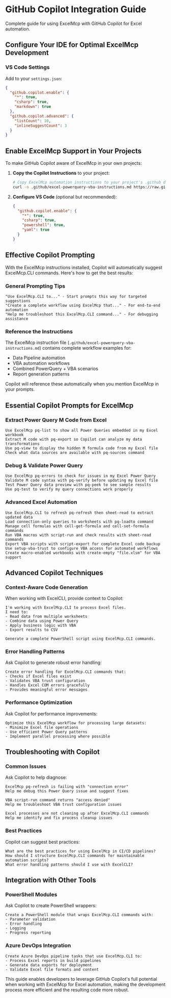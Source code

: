 # GitHub Copilot Integration Guide

Complete guide for using ExcelMcp with GitHub Copilot for Excel automation.

## Configure Your IDE for Optimal ExcelMcp Development

### VS Code Settings

Add to your `settings.json`:

```json
{
  "github.copilot.enable": {
    "*": true,
    "csharp": true,
    "markdown": true
  },
  "github.copilot.advanced": {
    "listCount": 10,
    "inlineSuggestCount": 3
  }
}
```

## Enable ExcelMcp Support in Your Projects

To make GitHub Copilot aware of ExcelMcp in your own projects:

1. **Copy the Copilot Instructions** to your project:

   ```bash
   # Copy ExcelMcp automation instructions to your project's .github directory
   curl -o .github/excel-powerquery-vba-instructions.md https://raw.githubusercontent.com/sbroenne/mcp-server-excel/main/.github/excel-powerquery-vba-instructions.md
   ```

2. **Configure VS Code** (optional but recommended):

   ```json
   {
     "github.copilot.enable": {
       "*": true,
       "csharp": true,
       "powershell": true,
       "yaml": true
     }
   }
   ```

## Effective Copilot Prompting

With the ExcelMcp instructions installed, Copilot will automatically suggest ExcelMcp.CLI commands. Here's how to get the best results:

### General Prompting Tips

```text
"Use ExcelMcp.CLI to..." - Start prompts this way for targeted suggestions
"Create a complete workflow using ExcelMcp that..." - For end-to-end automation
"Help me troubleshoot this ExcelMcp.CLI command..." - For debugging assistance
```

### Reference the Instructions

The ExcelMcp instruction file (`.github/excel-powerquery-vba-instructions.md`) contains complete workflow examples for:

- Data Pipeline automation
- VBA automation workflows  
- Combined PowerQuery + VBA scenarios
- Report generation patterns

Copilot will reference these automatically when you mention ExcelMcp in your prompts.

## Essential Copilot Prompts for ExcelMcp

### Extract Power Query M Code from Excel

```text
Use ExcelMcp pq-list to show all Power Queries embedded in my Excel workbook
Extract M code with pq-export so Copilot can analyze my data transformations
Use pq-view to display the hidden M formula code from my Excel file
Check what data sources are available with pq-sources command
```

### Debug & Validate Power Query

```text
Use ExcelMcp pq-errors to check for issues in my Excel Power Query
Validate M code syntax with pq-verify before updating my Excel file
Test Power Query data preview with pq-peek to see sample results
Use pq-test to verify my query connections work properly
```

### Advanced Excel Automation

```text
Use ExcelMcp.CLI to refresh pq-refresh then sheet-read to extract updated data
Load connection-only queries to worksheets with pq-loadto command
Manage cell formulas with cell-get-formula and cell-set-formula commands
Run VBA macros with script-run and check results with sheet-read commands
Export VBA scripts with script-export for complete Excel code backup
Use setup-vba-trust to configure VBA access for automated workflows
Create macro-enabled workbooks with create-empty "file.xlsm" for VBA support
```

## Advanced Copilot Techniques

### Context-Aware Code Generation

When working with ExcelCLI, provide context to Copilot:

```text
I'm working with ExcelMcp.CLI to process Excel files. 
I need to:
- Read data from multiple worksheets
- Combine data using Power Query
- Apply business logic with VBA
- Export results to CSV

Generate a complete PowerShell script using ExcelMcp.CLI commands.
```

### Error Handling Patterns

Ask Copilot to generate robust error handling:

```text
Create error handling for ExcelMcp.CLI commands that:
- Checks if Excel files exist
- Validates VBA trust configuration
- Handles Excel COM errors gracefully
- Provides meaningful error messages
```

### Performance Optimization

Ask Copilot for performance improvements:

```text
Optimize this ExcelMcp workflow for processing large datasets:
- Minimize Excel file operations
- Use efficient Power Query patterns
- Implement parallel processing where possible
```

## Troubleshooting with Copilot

### Common Issues

Ask Copilot to help diagnose:

```text
ExcelMcp pq-refresh is failing with "connection error"
Help me debug this Power Query issue and suggest fixes
```

```text
VBA script-run command returns "access denied"
Help me troubleshoot VBA trust configuration issues
```

```text
Excel processes are not cleaning up after ExcelMcp.CLI commands
Help me identify and fix process cleanup issues
```

### Best Practices

Copilot can suggest best practices:

```text
What are the best practices for using ExcelMcp in CI/CD pipelines?
How should I structure ExcelMcp.CLI commands for maintainable automation scripts?
What error handling patterns should I use with ExcelCLI?
```

## Integration with Other Tools

### PowerShell Modules

Ask Copilot to create PowerShell wrappers:

```text
Create a PowerShell module that wraps ExcelMcp.CLI commands with:
- Parameter validation
- Error handling
- Logging
- Progress reporting
```

### Azure DevOps Integration

```text
Create Azure DevOps pipeline tasks that use ExcelMcp.CLI to:
- Process Excel reports in build pipelines
- Generate data exports for deployment
- Validate Excel file formats and content
```

This guide enables developers to leverage GitHub Copilot's full potential when working with ExcelMcp for Excel automation, making the development process more efficient and the resulting code more robust.
